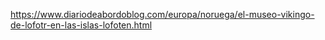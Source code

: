 https://www.diariodeabordoblog.com/europa/noruega/el-museo-vikingo-de-lofotr-en-las-islas-lofoten.html